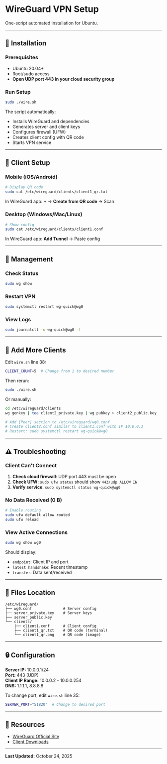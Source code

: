 # WireGuard VPN Setup

One-script automated installation for Ubuntu.

---

## 🚀 Installation

### Prerequisites
- Ubuntu 20.04+
- Root/sudo access
- **Open UDP port 443 in your cloud security group**

### Run Setup
```bash
sudo ./wire.sh
```

The script automatically:
- Installs WireGuard and dependencies
- Generates server and client keys
- Configures firewall (UFW)
- Creates client config with QR code
- Starts VPN service

---

## 📱 Client Setup

### Mobile (iOS/Android)
```bash
# Display QR code
sudo cat /etc/wireguard/clients/client1_qr.txt
```

In WireGuard app: **+** → **Create from QR code** → Scan

### Desktop (Windows/Mac/Linux)
```bash
# Show config
sudo cat /etc/wireguard/clients/client1.conf
```

In WireGuard app: **Add Tunnel** → Paste config

---

## 🔧 Management

### Check Status
```bash
sudo wg show
```

### Restart VPN
```bash
sudo systemctl restart wg-quick@wg0
```

### View Logs
```bash
sudo journalctl -u wg-quick@wg0 -f
```

---

## 👥 Add More Clients

Edit `wire.sh` line 38:
```bash
CLIENT_COUNT=5  # Change from 1 to desired number
```

Then rerun:
```bash
sudo ./wire.sh
```

Or manually:
```bash
cd /etc/wireguard/clients
wg genkey | tee client2_private.key | wg pubkey > client2_public.key

# Add [Peer] section to /etc/wireguard/wg0.conf
# Create client2.conf similar to client1.conf with IP 10.0.0.3
# Restart: sudo systemctl restart wg-quick@wg0
```

---

## ⚠️ Troubleshooting

### Client Can't Connect
1. **Check cloud firewall**: UDP port 443 must be open
2. **Check UFW**: `sudo ufw status` should show `443/udp ALLOW IN`
3. **Verify service**: `sudo systemctl status wg-quick@wg0`

### No Data Received (0 B)
```bash
# Enable routing
sudo ufw default allow routed
sudo ufw reload
```

### View Active Connections
```bash
sudo wg show wg0
```

Should display:
- `endpoint`: Client IP and port
- `latest handshake`: Recent timestamp
- `transfer`: Data sent/received

---

## 📂 Files Location

```
/etc/wireguard/
├── wg0.conf              # Server config
├── server_private.key    # Server keys
├── server_public.key
└── clients/
    ├── client1.conf      # Client config
    ├── client1_qr.txt    # QR code (terminal)
    └── client1_qr.png    # QR code (image)
```

---

## 🔒 Configuration

**Server IP:** 10.0.0.1/24  
**Port:** 443 (UDP)  
**Client IP Range:** 10.0.0.2 - 10.0.0.254  
**DNS:** 1.1.1.1, 8.8.8.8

To change port, edit `wire.sh` line 35:
```bash
SERVER_PORT="51820"  # Change to desired port
```

---

## 📖 Resources

- [WireGuard Official Site](https://www.wireguard.com/)
- [Client Downloads](https://www.wireguard.com/install/)

---

**Last Updated:** October 24, 2025
